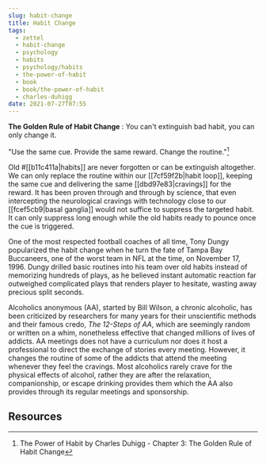 ```yaml
---
slug: habit-change
title: Habit Change
tags:
  - zettel
  - habit-change
  - psychology
  - habits
  - psychology/habits
  - the-power-of-habit
  - book
  - book/the-power-of-habit
  - charles-duhigg
date: 2021-07-27T07:55
---
```



**The Golden Rule of Habit Change**
:   You can't extinguish bad habit, you can only change it.

"Use the same cue. Provide the same reward. Change the routine."[^1]

Old #[[b11c411a|habits]] are never forgotten or can be extinguish altogether. We
can only replace the routine within our [[7cf59f2b|habit loop]], keeping the
same cue and delivering the same [[dbd97e83|cravings]] for the reward. It has
been proven through and through by science, that even intercepting the
neurological cravings with technology close to our [[fcef5cb9|basal ganglia]]
would not suffice to suppress the targeted habit. It can only suppress long
enough while the old habits ready to pounce once the cue is triggered.

One of the most respected football coaches of all time, Tony Dungy popularized
the habit change when he turn the fate of Tampa Bay Buccaneers, one of the worst
team in NFL at the time, on November 17, 1996. Dungy drilled basic routines into
his team over old habits instead of memorizing hundreds of plays, as he believed
instant automatic reaction far outweighed complicated plays that renders player
to hesitate, wasting away precious split seconds.

Alcoholics anonymous (AA), started by Bill Wilson, a chronic alcoholic, has been
criticized by researchers for many years for their unscientific methods and
their famous credo, _The 12-Steps of AA_, which are seemingly random or written
on a whim, nonetheless effective that changed millions of lives of addicts. AA
meetings does not have a curriculum nor does it host a professional to direct
the exchange of stories every meeting. However, it changes the routine of some
of the addicts that attend the meeting whenever they feel the cravings. Most
alcoholics rarely crave for the physical effects of alcohol, rather they are
after the relaxation, companionship, or escape drinking provides them which the
AA also provides through its regular meetings and sponsorship.

## Resources

[^1]: The Power of Habit by Charles Duhigg - Chapter 3: The Golden Rule of Habit Change
